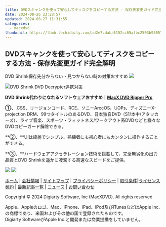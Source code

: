 ```yaml
---
title: DVDスキャンクを使って安心してディスクをコピーする方法 - 保存先変更ガイド完全解明
date: 2024-08-26 23:28:57
updated: 2024-08-27 11:31:55
categories:
  - macxdvd
thumbnail: https://thmb.techidaily.com/ad2e7cdaba5152cc65afbc2503b95057d5e6fc76bcacfc4b43e4f27ded6f318e.jpg
---
```


## DVDスキャンクを使って安心してディスクをコピーする方法 - 保存先変更ガイド完全解明

DVD Shrink保存先分からない・見つからない時の対策おすすめ ![](https://www.macxdvd.com/blog/new-fourteen/new.gif) 

![DVD Shrink DVD Decrypter連携対策](https://www.macxdvd.com/blog/img/simple-dvd-shrink-destination-mj.jpg)

  
 **DVD Shrink代わりになれるソフトウェアおすすめ｜[MacX DVD Ripper Pro](https://tools.techidaily.com/macxdvd/products/)** 

  
**①、**.CSS、リージョンコード、RCE、ソニーArccOS、UOPs、ディズニーX-projection DRM、99つタイトルのあるDVD、日本独自DVD（S1/本中/アタッカーズ）、ライブ音楽、スポーツ・フィットネス/ワークアウト系DVDなどと様々なDVDコピーガード解除できる。

**②、**UIは綺麗でシンプル、熟練者にも初心者にもカンタンに操作することができる。

**③、**ハードウェアアクセラレーション技術を搭載して、完全無劣化の出力品質とDVD Shrinkを遥かに凌駕する高速なスピードをご提供。

[![](https://www.macxdvd.com/blog/new-fourteen/winx.png)](https://tools.techidaily.com/macxdvd/products/) [![](https://www.macxdvd.com/blog/new-fourteen/mac.png)](https://tools.techidaily.com/macxdvd/products/) 



[ホーム](https://tools.techidaily.com/macxdvd/products/) | [会社情報](https://tools.techidaily.com/macxdvd/products/) | [サイトマップ](https://tools.techidaily.com/macxdvd/products/) | [プライバシーポリシー](https://tools.techidaily.com/macxdvd/products/) | [取引条件](https://tools.techidaily.com/macxdvd/products/)|[ライセンス契約](https://tools.techidaily.com/macxdvd/products/) | [最新記事一覧](https://tools.techidaily.com/macxdvd/products/) | [ニュース](https://tools.techidaily.com/macxdvd/products/) | [お問い合わせ](https://tools.techidaily.com/macxdvd/products/)

Copyright © 2024 Digiarty Software, Inc (MacXDVD). All rights reserved

Apple、Appleのロゴ、Mac、iPhone、iPad、iPod及びiTunesなどはApple Inc.の商標であり、米国およびその他の国で登録されたものです。  
Digiarty SoftwareがApple Inc.と開発または商業提携をしていません。

<ins class="adsbygoogle"
     style="display:block"
     data-ad-format="autorelaxed"
     data-ad-client="ca-pub-7571918770474297"
     data-ad-slot="1223367746"></ins>



<ins class="adsbygoogle"
     style="display:block"
     data-ad-client="ca-pub-7571918770474297"
     data-ad-slot="8358498916"
     data-ad-format="auto"
     data-full-width-responsive="true"></ins>
